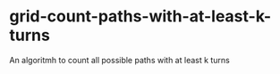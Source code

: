 # grid-count-paths-with-at-least-k-turns
An algoritmh to count all possible paths with at least k turns
